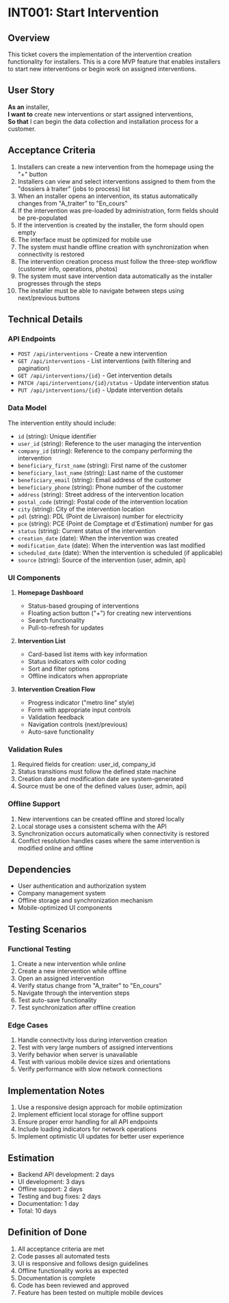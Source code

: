 # INT001: Start Intervention

## Overview

This ticket covers the implementation of the intervention creation functionality for installers. This is a core MVP feature that enables installers to start new interventions or begin work on assigned interventions.

## User Story

**As an** installer,  
**I want to** create new interventions or start assigned interventions,  
**So that** I can begin the data collection and installation process for a customer.

## Acceptance Criteria

1. Installers can create a new intervention from the homepage using the "+" button
2. Installers can view and select interventions assigned to them from the "dossiers à traiter" (jobs to process) list
3. When an installer opens an intervention, its status automatically changes from "A_traiter" to "En_cours"
4. If the intervention was pre-loaded by administration, form fields should be pre-populated
5. If the intervention is created by the installer, the form should open empty
6. The interface must be optimized for mobile use
7. The system must handle offline creation with synchronization when connectivity is restored
8. The intervention creation process must follow the three-step workflow (customer info, operations, photos)
9. The system must save intervention data automatically as the installer progresses through the steps
10. The installer must be able to navigate between steps using next/previous buttons

## Technical Details

### API Endpoints

- `POST /api/interventions` - Create a new intervention
- `GET /api/interventions` - List interventions (with filtering and pagination)
- `GET /api/interventions/{id}` - Get intervention details
- `PATCH /api/interventions/{id}/status` - Update intervention status
- `PUT /api/interventions/{id}` - Update intervention details

### Data Model

The intervention entity should include:
- `id` (string): Unique identifier
- `user_id` (string): Reference to the user managing the intervention
- `company_id` (string): Reference to the company performing the intervention
- `beneficiary_first_name` (string): First name of the customer
- `beneficiary_last_name` (string): Last name of the customer
- `beneficiary_email` (string): Email address of the customer
- `beneficiary_phone` (string): Phone number of the customer
- `address` (string): Street address of the intervention location
- `postal_code` (string): Postal code of the intervention location
- `city` (string): City of the intervention location
- `pdl` (string): PDL (Point de Livraison) number for electricity
- `pce` (string): PCE (Point de Comptage et d'Estimation) number for gas
- `status` (string): Current status of the intervention
- `creation_date` (date): When the intervention was created
- `modification_date` (date): When the intervention was last modified
- `scheduled_date` (date): When the intervention is scheduled (if applicable)
- `source` (string): Source of the intervention (user, admin, api)

### UI Components

1. **Homepage Dashboard**
   - Status-based grouping of interventions
   - Floating action button ("+") for creating new interventions
   - Search functionality
   - Pull-to-refresh for updates

2. **Intervention List**
   - Card-based list items with key information
   - Status indicators with color coding
   - Sort and filter options
   - Offline indicators when appropriate

3. **Intervention Creation Flow**
   - Progress indicator ("metro line" style)
   - Form with appropriate input controls
   - Validation feedback
   - Navigation controls (next/previous)
   - Auto-save functionality

### Validation Rules

1. Required fields for creation: user_id, company_id
2. Status transitions must follow the defined state machine
3. Creation date and modification date are system-generated
4. Source must be one of the defined values (user, admin, api)

### Offline Support

1. New interventions can be created offline and stored locally
2. Local storage uses a consistent schema with the API
3. Synchronization occurs automatically when connectivity is restored
4. Conflict resolution handles cases where the same intervention is modified online and offline

## Dependencies

- User authentication and authorization system
- Company management system
- Offline storage and synchronization mechanism
- Mobile-optimized UI components

## Testing Scenarios

### Functional Testing

1. Create a new intervention while online
2. Create a new intervention while offline
3. Open an assigned intervention
4. Verify status change from "A_traiter" to "En_cours"
5. Navigate through the intervention steps
6. Test auto-save functionality
7. Test synchronization after offline creation

### Edge Cases

1. Handle connectivity loss during intervention creation
2. Test with very large numbers of assigned interventions
3. Verify behavior when server is unavailable
4. Test with various mobile device sizes and orientations
5. Verify performance with slow network connections

## Implementation Notes

1. Use a responsive design approach for mobile optimization
2. Implement efficient local storage for offline support
3. Ensure proper error handling for all API endpoints
4. Include loading indicators for network operations
5. Implement optimistic UI updates for better user experience

## Estimation

- Backend API development: 2 days
- UI development: 3 days
- Offline support: 2 days
- Testing and bug fixes: 2 days
- Documentation: 1 day
- Total: 10 days

## Definition of Done

1. All acceptance criteria are met
2. Code passes all automated tests
3. UI is responsive and follows design guidelines
4. Offline functionality works as expected
5. Documentation is complete
6. Code has been reviewed and approved
7. Feature has been tested on multiple mobile devices
